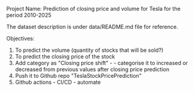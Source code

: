 Project Name: Prediction of closing price and volume for Tesla for the period 2010-2025

The dataset description is under data/README.md file for reference. 

Objectives:
1. To predict the volume (quantity of stocks that will be sold?)
2. To predict the closing price of the stock
3. Add category as "Closing price shift" - - categorise it to increased or decreased from previous values after closing price prediction
4. Push it to Github repo "TeslaStockPricePrediction"
5. Github actions - CI/CD - automate 